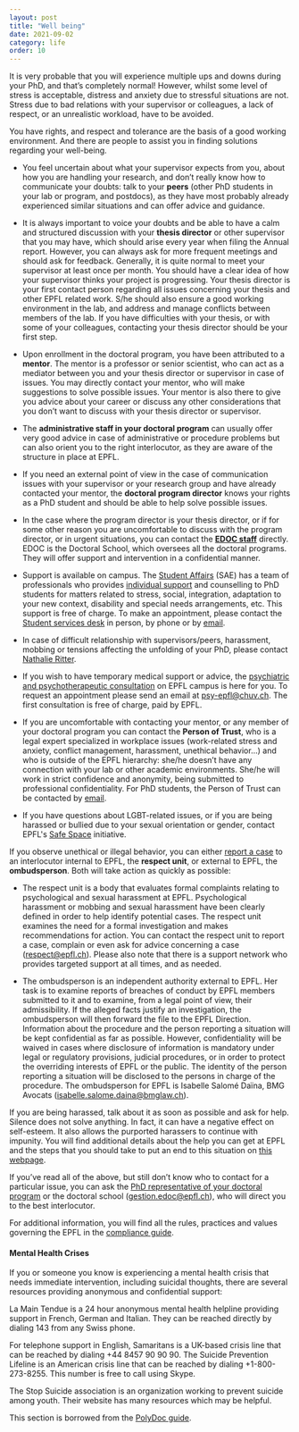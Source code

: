 ```yaml
---
layout: post
title: "Well being"
date: 2021-09-02
category: life
order: 10
---
```


It is very probable that you will experience multiple ups and downs during your PhD, and that’s completely normal! However, whilst some level of stress is acceptable, distress and anxiety due to stressful situations are not. Stress due to bad relations with your supervisor or colleagues, a lack of respect, or an unrealistic workload, have to be avoided.

You have rights, and respect and tolerance are the basis of a good working environment. And there are people to assist you in finding solutions regarding your well-being.

* You feel uncertain about what your supervisor expects from you, about how you are handling your research, and don’t really know how to communicate your doubts: talk to your **peers** (other PhD students in your lab or program, and postdocs), as they have most probably already experienced similar situations and can offer advice and guidance. 

* It is always important to voice your doubts and be able to have a calm and structured discussion with your **thesis director** or other supervisor that you may have, which should arise every year when filing the Annual report. However, you can always ask for more frequent meetings and should ask for feedback. Generally, it is quite normal to meet your supervisor at least once per month. You should have a clear idea of how your supervisor thinks your project is progressing. Your thesis director is your first contact person regarding all issues concerning your thesis and other EPFL related work. S/he should also ensure a good working environment in the lab, and address and manage conflicts between members of the lab. If you have difficulties with your thesis, or with some of your colleagues, contacting your thesis director should be your first step.

* Upon enrollment in the doctoral program, you have been attributed to a **mentor**. The mentor is a professor or senior scientist, who can act as a mediator between you and your thesis director or supervisor in case of issues. You may directly contact your mentor, who will make suggestions to solve possible issues. Your mentor is also there to give you advice about your career or discuss any other considerations that you don’t want to discuss with your thesis director or supervisor.

* The **administrative staff in your doctoral program** can usually offer very good advice in case of administrative or procedure problems but can also orient you to the right interlocutor, as they are aware of the structure in place at EPFL.

* If you need an external point of view in the case of communication issues with your supervisor or your research group and have already contacted your mentor, the **doctoral program director** knows your rights as a PhD student and should be able to help solve possible issues.

* In the case where the program director is your thesis director, or if for some other reason you are uncomfortable to discuss with the program director, or in urgent situations, you can contact the [**EDOC staff**](mailto:jeroen.vanhunen@epfl.ch) directly. EDOC is the Doctoral School, which oversees all the doctoral programs. They will offer support and intervention in a confidential manner.

* Support is available on campus. The [Student Affairs](https://www.epfl.ch/about/vice-presidencies/vice-presidencies/vice-presidency-for-education/educational-affairs/the-student-affairs-sae/) (SAE) has a team of professionals who provides [individual support](https://www.epfl.ch/education/studies/en/support-and-health/individual-support/) and counselling to PhD students for matters related to stress, social, integration, adaptation to your new context, disability and special needs arrangements, etc. This support is free of charge. To make an appointment, please contact the [Student services desk](https://www.epfl.ch/education/studies/en/support-and-health/student_desk/) in person, by phone or by [email](mailto:services@epfl.ch).

* In case of difficult relationship with supervisors/peers, harassment, mobbing or tensions affecting the unfolding of your PhD, please contact [Nathalie Ritter](mailto:nathalie.ritter@epfl.ch).

* If you wish to have temporary medical support or advice, the [psychiatric and psychotherapeutic consultation](https://www.epfl.ch/education/studies/en/support-and-health/individual-support/psy-consultation-epfl/) on EPFL campus is here for you. To request an appointment please send an email at [psy-epfl@chuv.ch](mailto:psy-epfl@chuv.ch). The first consultation is free of charge, paid by EPFL.

* If you are uncomfortable with contacting your mentor, or any member of your doctoral program you can contact the **Person of Trust**, who is a legal expert specialized in workplace issues (work-related stress and anxiety, conflict management, harassment, unethical behavior...) and who is outside of the EPFL hierarchy: she/he doesn’t have any connection with your lab or other academic environments. She/he will work in strict confidence and anonymity, being submitted to professional confidentiality. For PhD students, the Person of Trust can be contacted by [email](mailto:aurelie.defrancesco@epfl.ch).

* If you have questions about LGBT-related issues, or if you are being harassed or bullied due to your sexual orientation or gender, contact EPFL's [Safe Space](https://www.epfl.ch/about/vice-presidencies/vice-presidency-for-responsible-transformation-vpt/safe-space/) initiative.


If you observe unethical or illegal behavior, you can either [report a case](https://www.epfl.ch/about/respect/harassment-situations/report-a-case/respect-unit-and-the-ombudsperson/) to an interlocutor internal to EPFL, the **respect unit**, or external to EPFL, the **ombudsperson**. Both will take action as quickly as possible:

* The respect unit is a body that evaluates formal complaints relating to psychological and sexual harassment at EPFL. Psychological harassment or mobbing and sexual harassment have been clearly defined in order to help identify potential cases. The respect unit examines the need for a formal investigation and makes recommendations for action. You can contact the respect unit to report a case, complain or even ask for advice concerning a case (respect@epfl.ch). Please also note that there is a support network who provides targeted support at all times, and as needed.

* The ombudsperson is an independent authority external to EPFL. Her task is to examine reports of breaches of conduct by EPFL members submitted to it and to examine, from a legal point of view, their admissibility. If the alleged facts justify an investigation, the ombudsperson will then forward the file to the EPFL Direction. Information about the procedure and the person reporting a situation will be kept confidential as far as possible. However, confidentiality will be waived in cases where disclosure of information is mandatory under legal or regulatory provisions, judicial procedures, or in order to protect the overriding interests of EPFL or the public. The identity of the person reporting a situation will be disclosed to the persons in charge of the procedure. The ombudsperson for EPFL is Isabelle Salomé Daïna, BMG Avocats (isabelle.salome.daina@bmglaw.ch). 

If you are being harassed, talk about it as soon as possible and ask for help. Silence does not solve anything. In fact, it can have a negative effect on self-esteem. It also allows the purported harassers to continue with impunity. You will find additional details about the help you can get at EPFL and the steps that you should take to put an end to this situation on [this webpage](https://www.epfl.ch/about/respect/harassment-situations/where-to-get-help/for-phd-students/).

If you’ve read all of the above, but still don’t know who to contact for a particular issue, you can ask the [PhD representative of your doctoral program](https://www.epfl.ch/education/phd/programs/edoc-student-representatives/) or the doctoral school (gestion.edoc@epfl.ch), who will direct you to the best interlocutor. 

For additional information, you will find all the rules, practices and values governing the EPFL in the [compliance guide](https://www.epfl.ch/about/overview/regulations-and-guidelines/compliance-guide/).

#### Mental Health Crises
If you or someone you know is experiencing a mental health crisis that needs immediate intervention, including suicidal thoughts, there are several resources providing anonymous and confidential support:

La Main Tendue is a 24 hour anonymous mental health helpline providing support in French, German and Italian. They can be reached directly by dialing 143 from any Swiss phone.

For telephone support in English, Samaritans is a UK-based crisis line that can be reached by dialing +44 8457 90 90 90. The Suicide Prevention Lifeline is an American crisis line that can be reached by dialing +1-800-273-8255. This number is free to call using Skype.

The Stop Suicide association is an organization working to prevent suicide among youth. Their website has many resources which may be helpful.

This section is borrowed from the [PolyDoc guide](https://www.epfl.ch/campus/associations/list/polydoc/page-151233-en-html/).
